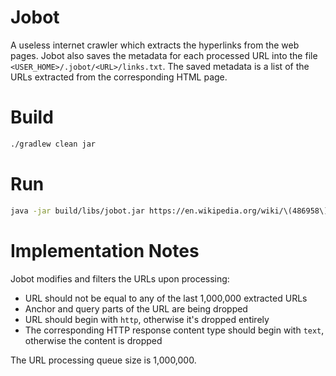 # Jobot

A useless internet crawler which extracts the hyperlinks from the web pages. Jobot also saves the metadata for each
processed URL into the file `<USER_HOME>/.jobot/<URL>/links.txt`. The saved metadata is a list of the URLs extracted
from the corresponding HTML page.

# Build

```bash
./gradlew clean jar
```

# Run

```bash
java -jar build/libs/jobot.jar https://en.wikipedia.org/wiki/\(486958\)_2014_MU69
```

# Implementation Notes

Jobot modifies and filters the URLs upon processing:
* URL should not be equal to any of the last 1,000,000 extracted URLs
* Anchor and query parts of the URL are being dropped
* URL should begin with `http`, otherwise it's dropped entirely
* The corresponding HTTP response content type should begin with `text`, otherwise the content is dropped

The URL processing queue size is 1,000,000.
